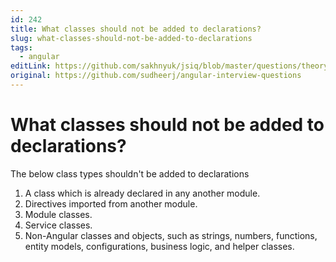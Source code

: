 ```yaml
---
id: 242
title: What classes should not be added to declarations?
slug: what-classes-should-not-be-added-to-declarations
tags:
  - angular
editLink: https://github.com/sakhnyuk/jsiq/blob/master/questions/theory/angular/242.md
original: https://github.com/sudheerj/angular-interview-questions
---
```


# What classes should not be added to declarations?

The below class types shouldn't be added to declarations

1. A class which is already declared in any another module.
2. Directives imported from another module.
3. Module classes.
4. Service classes.
5. Non-Angular classes and objects, such as strings, numbers, functions, entity models, configurations, business logic, and helper classes.